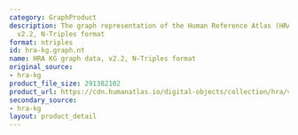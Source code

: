 ```yaml
---
category: GraphProduct
description: The graph representation of the Human Reference Atlas (HRA) dataset,
  v2.2, N-Triples format
format: ntriples
id: hra-kg.graph.nt
name: HRA KG graph data, v2.2, N-Triples format
original_source:
- hra-kg
product_file_size: 291382102
product_url: https://cdn.humanatlas.io/digital-objects/collection/hra/v2.2/graph.nt
secondary_source:
- hra-kg
layout: product_detail
---
```

